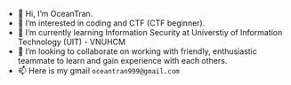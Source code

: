 - 👋 Hi, I’m OceanTran.
- 👀 I’m interested in coding and CTF (CTF beginner).
- 🌱 I’m currently learning Information Security at Universtiy of Information Technology (UIT) - VNUHCM
- 💞️ I’m looking to collaborate on working with friendly, enthusiastic teammate to learn and gain experience with each others.
- 📫 Here is my gmail `oceantran999@gmail.com`

<!---
OceanTran999/OceanTran999 is a ✨ special ✨ repository because its `README.md` (this file) appears on your GitHub profile.
You can click the Preview link to take a look at your changes.
--->
